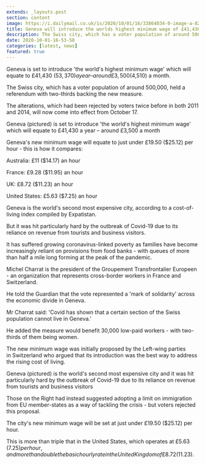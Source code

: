 ```yaml
---
extends: _layouts.post
section: content
image: https://i.dailymail.co.uk/1s/2020/10/01/16/33864034-0-image-a-82_1601565704480.jpg 
title: Geneva will introduce the worlds highest minimum wage of £41,430 a year 
description: The Swiss city, which has a voter population of around 500,000, backed the new measure which will come into effect later this month in a bid to tackle growing coronavirus-linked poverty. 
date: 2020-10-01-16-53-58 
categories: [latest, news] 
featured: true 
--- 
```

Geneva is set to introduce 'the world's highest minimum wage' which will equate to £41,430 ($53,370) a year – around £3,500 ($4,510) a month. 

The Swiss city, which has a voter population of around 500,000, held a referendum with two-thirds backing the new measure.  

The alterations, which had been rejected by voters twice before in both 2011 and 2014, will now come into effect from October 17. 

Geneva (pictured) is set to introduce 'the world's highest minimum wage' which will equate to £41,430 a year – around £3,500 a month

Geneva's new minimum wage will equate to just under £19.50 ($25.12) per hour - this is how it compares: 

Australia: £11 ($14.17) an hour

France: £9.28 ($11.95) an hour 

UK: £8.72 ($11.23) an hour 

United States: £5.63 ($7.25) an hour

Geneva is the world's second most expensive city, according to a cost-of-living index compiled by Expatistan.

But it was hit particularly hard by the outbreak of Covid-19 due to its reliance on revenue from tourists and business visitors.  

It has suffered growing coronavirus-linked poverty as families have become increasingly reliant on provisions from food banks - with queues of more than half a mile long forming at the peak of the pandemic.

 Michel Charrat is the president of the Groupement Transfrontalier Europeen - an organization that represents cross-border workers in France and Switzerland.

He told the Guardian that the vote represented a 'mark of solidarity' across the economic divide in Geneva.

Mr Charrat said: 'Covid has shown that a certain section of the Swiss population cannot live in Geneva.'

He added the measure would benefit 30,000 low-paid workers - with two-thirds of them being women.

The new minimum wage was initially proposed by the Left-wing parties in Switzerland who argued that its introduction was the best way to address the rising cost of living.

Geneva (pictured) is the world's second most expensive city and it was hit particularly hard by the outbreak of Covid-19 due to its reliance on revenue from tourists and business visitors

Those on the Right had instead suggested adopting a limit on immigration from EU member-states as a way of tackling the crisis - but voters rejected this proposal.

The city's new minimum wage will be set at just under £19.50 ($25.12) per hour. 

This is more than triple that in the United States, which operates at £5.63 ($7.25) per hour, and more than double the basic hourly rate in the United Kingdom of £8.72 ($11.23).

